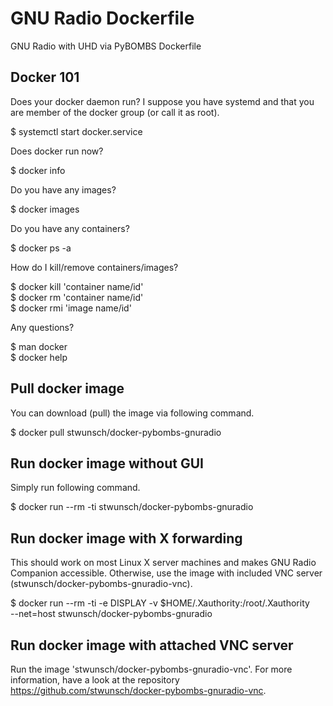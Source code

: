 # GNU Radio Dockerfile
GNU Radio with UHD via PyBOMBS Dockerfile

Docker 101
----------

Does your docker daemon run? I suppose you have systemd and that you are member
of the docker group (or call it as root).

$ systemctl start docker.service

Does docker run now?

$ docker info

Do you have any images?

$ docker images

Do you have any containers?

$ docker ps -a

How do I kill/remove containers/images?

$ docker kill 'container name/id'  
$ docker rm 'container name/id'  
$ docker rmi 'image name/id'

Any questions?

$ man docker  
$ docker help

Pull docker image
----------------

You can download (pull) the image via following command.

$ docker pull stwunsch/docker-pybombs-gnuradio

Run docker image without GUI
----------------------------

Simply run following command.

$ docker run --rm -ti stwunsch/docker-pybombs-gnuradio

Run docker image with X forwarding
----------------------------------

This should work on most Linux X server machines and makes GNU Radio Companion
accessible. Otherwise, use the image with included VNC server
(stwunsch/docker-pybombs-gnuradio-vnc).

$ docker run --rm -ti -e DISPLAY -v $HOME/.Xauthority:/root/.Xauthority \
    --net=host stwunsch/docker-pybombs-gnuradio

Run docker image with attached VNC server
-----------------------------------------

Run the image 'stwunsch/docker-pybombs-gnuradio-vnc'. For more information,
have a look at the repository https://github.com/stwunsch/docker-pybombs-gnuradio-vnc.
